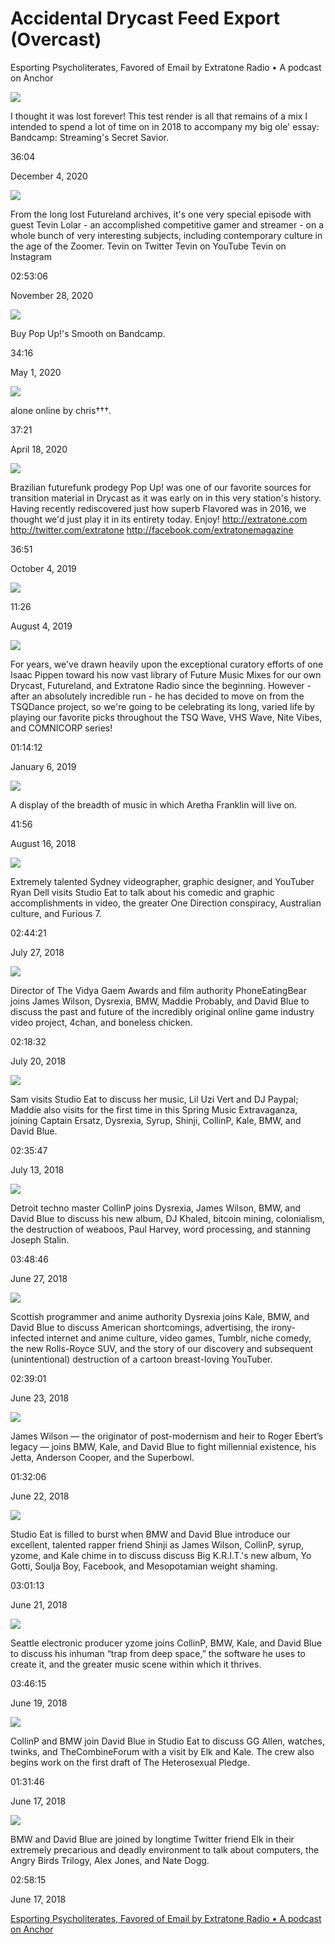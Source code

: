 # Accidental Drycast Feed Export (Overcast)
Esporting Psycholiterates, Favored of Email by Extratone Radio • A podcast on Anchor
 
![](Accidental%20Drycast%20Feed%20Export%20(Overcast)/1334-1607077209461-f5bc8ef52d40d.jpg)
  

I thought it was lost forever! This test render is all that remains of a mix I intended to spend a lot of time on in 2018 to accompany my big ole' essay: Bandcamp: Streaming's Secret Savior.

36:04

December 4, 2020

 
![](Accidental%20Drycast%20Feed%20Export%20(Overcast)/1334-1592347088604-8a0c06c774093.jpg)
  

From the long lost Futureland archives, it's one very special episode with guest Tevin Lolar - an accomplished competitive gamer and streamer - on a whole bunch of very interesting subjects, including contemporary culture in the age of the Zoomer. Tevin on Twitter Tevin on YouTube Tevin on Instagram

02:53:06

November 28, 2020

 
![](Accidental%20Drycast%20Feed%20Export%20(Overcast)/1334-1588308829966-266b365e5a31f.jpg)
  

Buy Pop Up!'s Smooth on Bandcamp.

34:16

May 1, 2020

 
![](Accidental%20Drycast%20Feed%20Export%20(Overcast)/1334-1587179551513-190f6b52fc1ef.jpg)
  

alone online by chris†††.

37:21

April 18, 2020

 
![](Accidental%20Drycast%20Feed%20Export%20(Overcast)/1334-1570198705196-3afcb4bf98d5b.jpg)
  

Brazilian futurefunk prodegy Pop Up! was one of our favorite sources for transition material in Drycast as it was early on in this very station's history. Having recently rediscovered just how superb Flavored was in 2016, we thought we'd just play it in its entirety today.  Enjoy! http://extratone.com http://twitter.com/extratone http://facebook.com/extratonemagazine

36:51

October 4, 2019

 
![](Accidental%20Drycast%20Feed%20Export%20(Overcast)/_1334-1592347088604-8a0c06c774093.jpg)
  

11:26

August 4, 2019

 
![](Accidental%20Drycast%20Feed%20Export%20(Overcast)/1334-1546787825974-850263b9c430e.jpg)
  

For years, we've drawn heavily upon the exceptional curatory efforts of one Isaac Pippen toward his now vast library of Future Music Mixes for our own Drycast, Futureland, and Extratone Radio since the beginning. However - after an absolutely incredible run - he has decided to move on from the TSQDance project, so we're going to be celebrating its long, varied life by playing our favorite picks throughout the TSQ Wave, VHS Wave, Nite Vibes, and COMNICORP series!

01:14:12

January 6, 2019

 
![](Accidental%20Drycast%20Feed%20Export%20(Overcast)/1334-1534457531086-02b9c3f7bb885.jpg)
  

A display of the breadth of music in which Aretha Franklin will live on.

41:56

August 16, 2018

 
![](Accidental%20Drycast%20Feed%20Export%20(Overcast)/1334-1531802748922-0295219e31cb1.jpg)
  

Extremely talented Sydney videographer, graphic designer, and YouTuber Ryan Dell visits Studio Eat to talk about his comedic and graphic accomplishments in video, the greater One Direction conspiracy, Australian culture, and Furious 7.

02:44:21

July 27, 2018

 
![](Accidental%20Drycast%20Feed%20Export%20(Overcast)/1334-1531699500129-d1b403ef5d088.jpg)
  

Director of The Vidya Gaem Awards and film authority PhoneEatingBear joins James Wilson, Dysrexia, BMW, Maddie Probably, and David Blue to discuss the past and future of the incredibly original online game industry video project, 4chan, and boneless chicken.

02:18:32

July 20, 2018

 
![](Accidental%20Drycast%20Feed%20Export%20(Overcast)/1334-1530078634684-febb8d000643e.jpg)
  

Sam visits Studio Eat to discuss her music, Lil Uzi Vert and DJ Paypal; Maddie also visits for the first time in this Spring Music Extravaganza, joining Captain Ersatz, Dysrexia, Syrup, Shinji, CollinP, Kale, BMW, and David Blue.

02:35:47

July 13, 2018

 
![](Accidental%20Drycast%20Feed%20Export%20(Overcast)/1334-1530071506767-9515729ebd103.jpg)
  

Detroit techno master CollinP joins Dysrexia, James Wilson, BMW, and David Blue to discuss his new album, DJ Khaled, bitcoin mining, colonialism, the destruction of weaboos, Paul Harvey, word processing, and stanning Joseph Stalin.

03:48:46

June 27, 2018

 
![](Accidental%20Drycast%20Feed%20Export%20(Overcast)/1334-1529269540395-197976653aecc.jpg)
  

Scottish programmer and anime authority Dysrexia joins Kale, BMW, and David Blue to discuss American shortcomings, advertising, the irony-infected internet and anime culture, video games, Tumblr, niche comedy, the new Rolls-Royce SUV, and the story of our discovery and subsequent (unintentional) destruction of a cartoon breast-loving YouTuber.

02:39:01

June 23, 2018

 
![](Accidental%20Drycast%20Feed%20Export%20(Overcast)/1334-1529266546799-a216963479d3f.jpg)
  

James Wilson — the originator of post-modernism and heir to Roger Ebert’s legacy — joins BMW, Kale, and David Blue to fight millennial existence, his Jetta, Anderson Cooper, and the Superbowl.

01:32:06

June 22, 2018

 
![](Accidental%20Drycast%20Feed%20Export%20(Overcast)/1334-1529268390680-37cb0fa39b6a4.jpg)
  

Studio Eat is filled to burst when BMW and David Blue introduce our excellent, talented rapper friend Shinji as James Wilson, CollinP, syrup, yzome, and Kale chime in to discuss discuss Big K.R.I.T.'s new album, Yo Gotti, Soulja Boy, Facebook, and Mesopotamian weight shaming.

03:01:13

June 21, 2018

 
![](Accidental%20Drycast%20Feed%20Export%20(Overcast)/1334-1529265564480-d4bd89b75123c.jpg)
  

Seattle electronic producer yzome joins CollinP, BMW, Kale, and David Blue to discuss his inhuman “trap from deep space,” the software he uses to create it, and the greater music scene within which it thrives.

03:46:15

June 19, 2018

 
![](Accidental%20Drycast%20Feed%20Export%20(Overcast)/1334-1529262994381-c4da780120945.jpg)
  

CollinP and BMW join David Blue in Studio Eat to discuss GG Allen, watches, twinks, and TheCombineForum with a visit by Elk and Kale. The crew also begins work on the first draft of The Heterosexual Pledge.

01:31:46

June 17, 2018

 
![](Accidental%20Drycast%20Feed%20Export%20(Overcast)/1334-1529262690608-eba82e601cbb2.jpg)
  

BMW and David Blue are joined by longtime Twitter friend Elk in their extremely precarious and deadly environment to talk about computers, the Angry Birds Trilogy, Alex Jones, and Nate Dogg.

02:58:15

June 17, 2018

[Esporting Psycholiterates, Favored of Email by Extratone Radio • A podcast on Anchor](https://anchor.fm/extratone/episodes/Esporting-Psycholiterates--Favored-of-Email-en398f)
